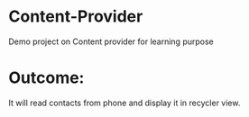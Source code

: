 # Content-Provider
  Demo project on Content provider for learning purpose

# Outcome:
  It will read contacts from phone and display it in recycler view.
